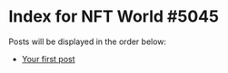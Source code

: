# Index for NFT World #5045
Posts will be displayed in the order below:

- [Your first post](./001-first.md)

